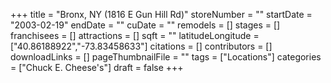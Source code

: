+++
title = "Bronx, NY (1816 E Gun Hill Rd)"
storeNumber = ""
startDate = "2003-02-19"
endDate = ""
cuDate = ""
remodels = []
stages = []
franchisees = []
attractions = []
sqft = ""
latitudeLongitude = ["40.86188922","-73.83458633"]
citations = []
contributors = []
downloadLinks = []
pageThumbnailFile = ""
tags = ["Locations"]
categories = ["Chuck E. Cheese's"]
draft = false
+++